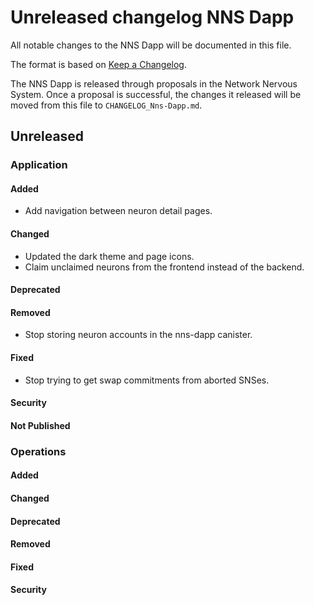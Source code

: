 # Unreleased changelog NNS Dapp

All notable changes to the NNS Dapp will be documented in this file.

The format is based on [Keep a Changelog](https://keepachangelog.com/en/1.0.0/).

The NNS Dapp is released through proposals in the Network Nervous System. Once a
proposal is successful, the changes it released will be moved from this file to
`CHANGELOG_Nns-Dapp.md`.

## Unreleased

### Application

#### Added

* Add navigation between neuron detail pages.

#### Changed

* Updated the dark theme and page icons.
* Claim unclaimed neurons from the frontend instead of the backend.

#### Deprecated

#### Removed

* Stop storing neuron accounts in the nns-dapp canister.

#### Fixed

* Stop trying to get swap commitments from aborted SNSes.

#### Security

#### Not Published

### Operations

#### Added

#### Changed

#### Deprecated

#### Removed

#### Fixed

#### Security
